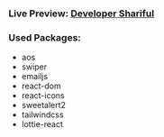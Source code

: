 ### Live Preview: [Developer Shariful](https://developer-shariful.netlify.app/)

### Used Packages:
* aos
* swiper
* emailjs
* react-dom
* react-icons
* sweetalert2
* tailwindcss
* lottie-react